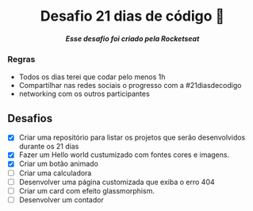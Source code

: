 <div align="center">
<h1> Desafio 21 dias de código 🚀 </h1>
<h5>Esse desafio foi criado pela Rocketseat</h5>
</div>

### Regras

- Todos os dias terei que codar pelo menos 1h
- Compartilhar nas redes sociais o progresso com a #21diasdecodigo
- networking com os outros participantes

## Desafios

- [x] Criar uma repositório para listar os projetos que serão desenvolvidos durante os 21 dias
- [x] Fazer um Hello world custumizado com fontes cores e imagens.
- [x] Criar um botão animado
- [ ] Criar uma calculadora
- [ ] Desenvolver uma página customizada que exiba o erro 404
- [ ] Criar um card com efeito glassmorphism.
- [ ] Desenvolver um contador

